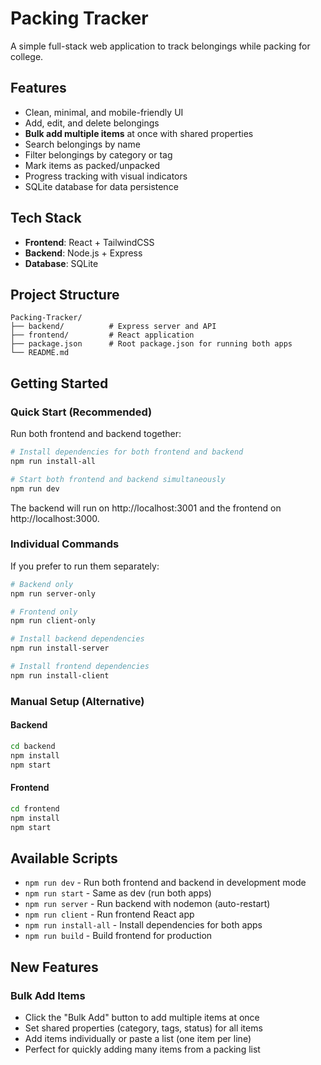 # Packing Tracker

A simple full-stack web application to track belongings while packing for college.

## Features

- Clean, minimal, and mobile-friendly UI
- Add, edit, and delete belongings
- **Bulk add multiple items** at once with shared properties
- Search belongings by name
- Filter belongings by category or tag
- Mark items as packed/unpacked
- Progress tracking with visual indicators
- SQLite database for data persistence

## Tech Stack

- **Frontend**: React + TailwindCSS
- **Backend**: Node.js + Express
- **Database**: SQLite

## Project Structure

```
Packing-Tracker/
├── backend/          # Express server and API
├── frontend/         # React application
├── package.json      # Root package.json for running both apps
└── README.md
```

## Getting Started

### Quick Start (Recommended)
Run both frontend and backend together:

```bash
# Install dependencies for both frontend and backend
npm run install-all

# Start both frontend and backend simultaneously
npm run dev
```

The backend will run on http://localhost:3001 and the frontend on http://localhost:3000.

### Individual Commands

If you prefer to run them separately:

```bash
# Backend only
npm run server-only

# Frontend only  
npm run client-only

# Install backend dependencies
npm run install-server

# Install frontend dependencies
npm run install-client
```

### Manual Setup (Alternative)

#### Backend
```bash
cd backend
npm install
npm start
```

#### Frontend
```bash
cd frontend
npm install
npm start
```

## Available Scripts

- `npm run dev` - Run both frontend and backend in development mode
- `npm run start` - Same as dev (run both apps)
- `npm run server` - Run backend with nodemon (auto-restart)
- `npm run client` - Run frontend React app
- `npm run install-all` - Install dependencies for both apps
- `npm run build` - Build frontend for production

## New Features

### Bulk Add Items
- Click the "Bulk Add" button to add multiple items at once
- Set shared properties (category, tags, status) for all items
- Add items individually or paste a list (one item per line)
- Perfect for quickly adding many items from a packing list
